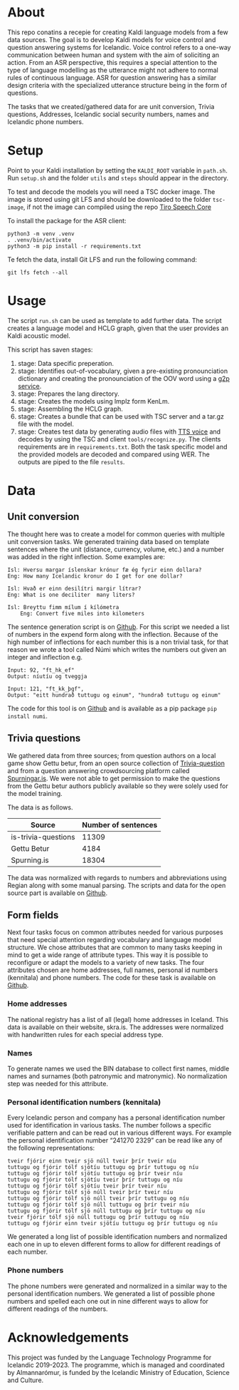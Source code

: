# About
This repo conatins a recepie for creating Kaldi language models from a few data sources. The goal is to develop Kaldi models for voice control and question answering systems for Icelandic. Voice control refers to a one-way communication between human and system with the aim of soliciting an action. From an ASR perspective, this requires a special attention to the type of language modelling as the utterance might not adhere to normal rules of continuous language. ASR for question answering has a similar design criteria with the specialized utterance structure being in the form of questions. 

The tasks that we created/gathered data for are unit conversion, Trivia questions, Addresses, Icelandic social security numbers, names and Icelandic phone numbers. 

# Setup 
Point to your Kaldi installation by setting the `KALDI_ROOT` variable in `path.sh`. Run `setup.sh` and the folder `utils` and `steps` should appear in the directory. 

To test and decode the models you will need a TSC docker image. The image is stored using git LFS and should be downloaded to the folder `tsc-image`, if not the image can compiled using the repo [Tiro Speech Core](https://github.com/tiro-is/tiro-speech-core)

To install the package for the ASR client:
```
python3 -m venv .venv
. .venv/bin/activate
python3 -m pip install -r requirements.txt
```

Te fetch the data, install Git LFS and run the following command:
```
git lfs fetch --all
```


# Usage 
The script `run.sh` can be used as template to add further data. The script creates a language model and HCLG graph, given that the user provides an Kaldi acoustic model. 

This script has saven stages: 
1. stage: Data specific preperation.
2. stage: Identifies out-of-vocabulary, given a pre-existing pronounciation dictionary and creating the pronounciation of the OOV word using a [g2p service](https://gitlab.com/tiro-is/g2p-service).
3. stage: Prepares the lang directory. 
4. stage: Creates the models using lmplz form KenLm.
5. stage: Assembling the HCLG graph.
6. stage: Creates a bundle that can be used with TSC server and a tar.gz file with the model.
7. stage: Creates test data by generating audio files with [TTS voice](tts.tiro.is) and decodes by using the TSC and client `tools/recognize.py`. The clients requirements are in `requirements.txt`. Both the task specific model and the provided models are decoded and compared using WER. The outputs are piped to the file `results`.

# Data

## Unit conversion
The thought here was to create a model for common queries with multiple unit conversion tasks. We generated training data based on template sentences where the unit (distance, currency, volume, etc.) and a number was added in the right inflection. Some examples are:
```
Isl: Hversu margar íslenskar krónur fæ ég fyrir einn dollara?
Eng: How many Icelandic kronur do I get for one dollar?
	
Isl: Hvað er einn desilítri margir lítrar?
Eng: What is one deciliter  many liters? 

Isl: Breyttu fimm mílum í kílómetra
	Eng: Convert five miles into kilometers
```
The sentence generation script is on [Github](https://github.com/tiro-is/unit-conversion). For this script we needed a list of numbers in the expend form along with the inflection. Because of the high number of inflections for each number this is a non trivial task, for that reason we wrote a tool called Númi which writes the numbers out given an integer and inflection e.g.

```
Input: 92, "ft_hk_ef"
Output: níutíu og tveggja

Input: 121, "ft_kk_þgf",
Output: "eitt hundrað tuttugu og einum", "hundrað tuttugu og einum"
```
The code for this tool is on [Github](https://pypi.org/project/numi/) and is available as a pip package `pip install numi`.

## Trivia questions
We gathered data from three sources; from question authors on a local game show Gettu betur, from an open source collection of [Trivia-question](https://github.com/sveinn-steinarsson/is-trivia-questions) and from a question answering crowdsourcing platform called [Spurningar.is](https://spurningar.is). We were not able to get permission to make the questions from the Gettu betur authors publicly available so they were solely used for the model training.

The data is as follows. 

| Source              | Number of sentences |
| ------------------- | ------------------- |
| is-trivia-questions | 11309               |
| Gettu Betur         | 4184                |
| Spurning.is         | 18304               |

 
The data was normalized with regards to numbers and abbreviations using Regian along with some manual parsing. The scripts and data for the open source part is available on [Github](https://github.com/cadia-lvl/is-trivia-questions ).

## Form fields
Next four tasks focus on common attributes needed for various purposes that need special attention regarding vocabulary and language model structure. We chose attributes that are common to many tasks keeping in mind to get a wide range of attribute types. This way it is possible to reconfigure or adapt the models to a variety of new tasks. The four attributes chosen are home addresses, full names, personal id numbers (kennitala) and phone numbers.  The code for these task is available on [Github](https://github.com/cadia-lvl/lm-is-forms).

### Home addresses
The national registry has a list of all (legal) home addresses in Iceland. This data is available on their website, skra.is. The addresses were normalized with handwritten rules for each special address type. 

### Names
To generate names we used the BIN database to collect first names, middle names and surnames (both patronymic and matronymic). No normalization step was needed for this attribute. 

### Personal identification numbers (kennitala)
Every Icelandic person and company has a personal identification number used for identification in various tasks. The number follows a specific verifiable pattern and can be read out in various different ways. For example the personal identification number “241270 2329” can be read like any of the following representations:

```
tveir fjórir einn tveir sjö núll tveir þrír tveir níu
tuttugu og fjórir tólf sjötíu tuttugu og þrír tuttugu og níu
tuttugu og fjórir tólf sjötíu tuttugu og þrír tveir níu
tuttugu og fjórir tólf sjötíu tveir þrír tuttugu og níu
tuttugu og fjórir tólf sjötíu tveir þrír tveir níu
tuttugu og fjórir tólf sjö núll tveir þrír tveir níu
tuttugu og fjórir tólf sjö núll tveir þrír tuttugu og níu
tuttugu og fjórir tólf sjö núll tuttugu og þrír tveir níu
tuttugu og fjórir tólf sjö núll tuttugu og þrír tuttugu og níu
tveir fjórir tólf sjö núll tuttugu og þrír tuttugu og níu
tuttugu og fjórir einn tveir sjötíu tuttugu og þrír tuttugu og níu
```

We generated a long list of possible identification numbers and normalized each one in up to eleven different forms to allow for different readings of each number.

### Phone numbers
The phone numbers were generated and normalized in a similar way to the personal identification numbers. We generated a list of possible phone numbers and spelled each one out in nine different ways to allow for different readings of the numbers.



# Acknowledgements
This project was funded by the Language Technology Programme for Icelandic 2019-2023. The programme, which is managed and coordinated by Almannarómur, is funded by the Icelandic Ministry of Education, Science and Culture.
